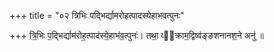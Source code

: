 +++
title = "०२ त्रिभिः पद्भिर्द्यामरोहत्पादस्येहाभवत्पुनः"

+++
त्रि॒भिः प॒द्भिर्द्याम॑रोह॒त्पाद॑स्ये॒हाभ॑व॒त्पुनः॑। तथा॒ व्य᳡क्राम॒द्विष्व॑ङ्ङशनानश॒ने अनु॑ ॥